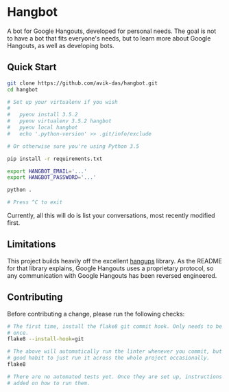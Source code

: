 Hangbot
=======

A bot for Google Hangouts, developed for personal needs. The goal is not to have a bot that fits everyone's needs, but to learn more about Google Hangouts, as well as developing bots.

Quick Start
-----------

```sh
git clone https://github.com/avik-das/hangbot.git
cd hangbot

# Set up your virtualenv if you wish
#
#   pyenv install 3.5.2
#   pyenv virtualenv 3.5.2 hangbot
#   pyenv local hangbot
#   echo '.python-version' >> .git/info/exclude

# Or otherwise sure you're using Python 3.5

pip install -r requirements.txt

export HANGBOT_EMAIL='...'
export HANGBOT_PASSWORD='...'

python .

# Press ^C to exit
```

Currently, all this will do is list your conversations, most recently modified first.

Limitations
-----------

This project builds heavily off the excellent [hangups](https://github.com/tdryer/hangups) library. As the README for that library explains, Google Hangouts uses a proprietary protocol, so any communication with Google Hangouts has been reversed engineered.

Contributing
------------

Before contributing a change, please run the following checks:

```sh
# The first time, install the flake8 git commit hook. Only needs to be done
# once.
flake8 --install-hook=git

# The above will automatically run the linter whenever you commit, but it's a
# good habit to just run it across the whole project occasionally.
flake8

# There are no automated tests yet. Once they are set up, instructions will be
# added on how to run them.
```
